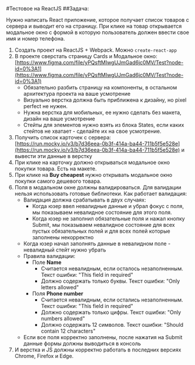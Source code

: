#Тестовое на ReactJS
##Задача:

Нужно написать React приложение, которое получает список товаров с сервера и выводит его на страницу. При клике на товар открывается модальное окно с формой в которую пользователь должен ввести свое имя и номер телефона.

1. Создать проект на ReactJS + Webpack. Можно `create-react-app`
2. В проекте сверстать страницу Cards и Модальное окно: [https://www.figma.com/file/yPQsftMIwgUJmGad6jc0MV/Test?node-id=0%3A1](https://www.figma.com/file/yPQsftMIwgUJmGad6jc0MV/Test?node-id=0%3A1)
    - Обязательно разбить страницу на компоненты, в остальном архитектура проекта на ваше усмотрение
    - Визуально верстка должна быть приближена к дизайну, но pixel perfect не нужен.
    - Нужна верстка для мобильных, ее нужно сделать без макета, дизайн на ваше усмотрение
    - Стейты для элементов нужно взять из блока States, если каких стейтов не хватает - сделайте их на свое усмотрение.
3. Получить список карточек с сервера: [https://run.mocky.io/v3/b7d36eea-0b3f-414a-ba44-711b5f5e528e](https://run.mocky.io/v3/b7d36eea-0b3f-414a-ba44-711b5f5e528e) и вывести эти данные в верстку
4. При клике на карточку должно открываться модальное окно покупки товара. Есть на макете.
5. При клике на **Buy cheapest** нужно открывать модальное окно покупки самого дешевого товара.
6. Поля в модальном окне должны валидироваться. Для валидации нельзя использовать готовые библиотеки. Как работает валидация:
    - Валидация должна срабатывать в двух случаях:
        - Когда юзер ввел невалидные данные и убрал фокус с поля, мы показываем невалидное состояние для этого поля.
        - Когда юзер не заполнил обязательные поля и нажал кнопку Submit, мы показываем невалидное состояние для всех пустых обязательных полей и для всех полей которые заполнены некорректно
    - Когда юзер начал заполнять данные в невалидном поле - невалидный стейт нужно убрать
    - Правила валидации:
        - Поле **Name**
            - Считается невалидным, если осталось незаполненным. Текст ошибки: "This field in required"
            - Должно содержать только буквы. Текст ошибки: "Only letters allowed"
        - Поля **Phone number**
            - Считается невалидным, если остались незаполненным. Текст ошибки: "This field in required"
            - Должно содержать только цифры. Текст ошибки: "Only numbers allowed"
            - Должно содержать 12 символов. Текст ошибки: "Should contain 12 characters"
    - Если все поля корректно заполнены, после нажатия на Submit данные формы должны выводиться в консоль
7. И верстка и JS должны корректно работать в последних версиях Chrome, Firefox и Edge.
